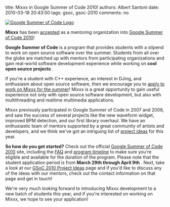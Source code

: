 title: Mixxx in Google Summer of Code 2010!
authors: Albert Santoni
date: 2010-03-18 20:43:00
tags: gsoc, gsoc-2010
comments: no

[![Google Summer of Code Logo]({static}/images/news/GSoC-Logo.png)](http://socghop.appspot.com/)

**Mixxx** has been [accepted](http://socghop.appspot.com/gsoc/program/accepted_orgs/google/gsoc2010) as a mentoring organization into [Google Summer of Code 2010](http://socghop.appspot.com/)!

**Google Summer of Code** is a program that provides students with a stipend to work on open source software over the summer.
Students from all over the globe are matched up with mentors from participating organizations and gain real-world software development experience while working on **cool open source projects** .

If you're a student with C++ experience, an interest in DJing, and enthusiasm about open source software, then we encourage you to [apply to work on Mixxx for the summer](http://socghop.appspot.com/)!
Mixxx is a great opportunity to gain useful experience not only with open source software development, but also with multithreading and realtime multimedia applications.

Mixxx previously participated in Google Summer of Code in 2007 and 2008, and saw the success of several projects like the new waveform widget, improved BPM detection, and our first library overhaul.
We have an enthusiastic team of mentors supported by a great community of artists and developers, and we think we've got an intriguing list of [project ideas](https://github.com/mixxxdj/mixxx/wiki/gsoc2010ideas) for this year.

**So how do you get started?**
Check out the official [Google Summer of Code 2010](http://socghop.appspot.com/) site, including the [FAQ](http://socghop.appspot.com/document/show/gsoc_program/google/gsoc2010/faqs) and [program timeline](http://socghop.appspot.com/document/show/gsoc_program/google/gsoc2010/faqs#timeline) to make sure you're eligible and available for the duration of the program.
Please note that the student application period is from **March 29th through April 9th** .
Next, take a look at our [GSoC 2010 Project Ideas](https://github.com/mixxxdj/mixxx/wiki/gsoc2010ideas) page and if you'd like to discuss any of the ideas with our mentors, check out the contact information on that page and get in touch!

We're very much looking forward to introducing Mixxx development to a new batch of students this year, and if you're interested on working on Mixxx, we hope to see your application!
